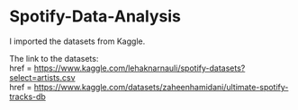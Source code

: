 # Spotify-Data-Analysis

I imported the datasets from Kaggle. </br>

The link to the datasets:</br>
href = https://www.kaggle.com/lehaknarnauli/spotify-datasets?select=artists.csv </br>
href = https://www.kaggle.com/datasets/zaheenhamidani/ultimate-spotify-tracks-db
